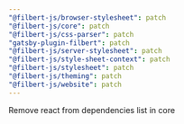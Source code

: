 ```yaml
---
"@filbert-js/browser-stylesheet": patch
"@filbert-js/core": patch
"@filbert-js/css-parser": patch
"gatsby-plugin-filbert": patch
"@filbert-js/server-stylesheet": patch
"@filbert-js/style-sheet-context": patch
"@filbert-js/stylesheet": patch
"@filbert-js/theming": patch
"@filbert-js/website": patch
---
```


Remove react from dependencies list in core
